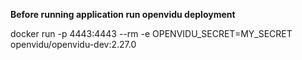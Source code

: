 **Before running application run openvidu deployment**

docker run -p 4443:4443 --rm -e OPENVIDU_SECRET=MY_SECRET openvidu/openvidu-dev:2.27.0